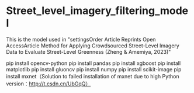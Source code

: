 # Street_level_imagery_filtering_model
This is the model used in
"settingsOrder Article Reprints Open AccessArticle Method for Applying Crowdsourced Street-Level Imagery Data to Evaluate Street-Level Greenness (Zheng &amp; Amemiya, 2023)"

pip install opencv-python
pip install pandas
pip install xgboost
pip install matplotlib
pip install gluoncv
pip install numpy
pip install scikit-image
pip install mxnet（Solution to failed installation of mxnet due to high Python version：http://t.csdn.cn/UbGqQ）
